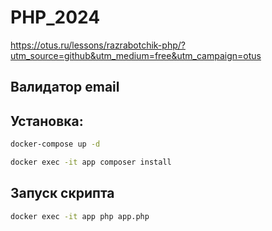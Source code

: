 # PHP_2024

https://otus.ru/lessons/razrabotchik-php/?utm_source=github&utm_medium=free&utm_campaign=otus

## Валидатор email

## Установка:

```sh
docker-compose up -d
```

```sh
docker exec -it app composer install
```

## Запуск скрипта

```sh
docker exec -it app php app.php
```

